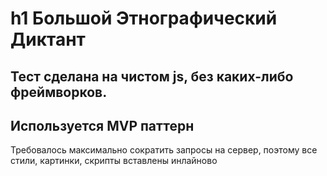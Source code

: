 h1 Большой Этнографический Диктант
=====================
Тест сделана на чистом js, без каких-либо фреймворков.
---
Используется MVP паттерн
---
Требовалось максимально сократить запросы на сервер, поэтому все стили, картинки, скрипты вставлены инлайново
